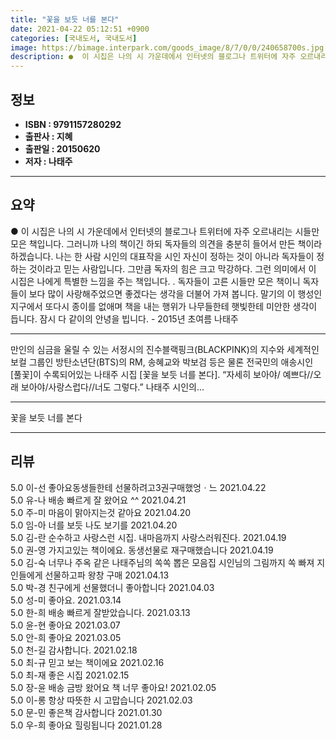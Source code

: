 ```yaml
---
title: "꽃을 보듯 너를 본다"
date: 2021-04-22 05:12:51 +0900
categories: [국내도서, 국내도서]
image: https://bimage.interpark.com/goods_image/8/7/0/0/240658700s.jpg
description: ●  이 시집은 나의 시 가운데에서 인터넷의 블로그나 트위터에 자주 오르내리는 시들만 모은 책입니다. 그러니까 나의 책이긴 하되 독자들의 의견을 충분히 들어서 만든 책이라 하겠습니다.  나는 한 사람 시인의 대표작을 시인 자신이 정하는 것이 아니라 독자들이 정하는 것이라고 믿는 사람입니다. 그만큼 독자의
---
```


## **정보**

- **ISBN : 9791157280292**
- **출판사 : 지혜**
- **출판일 : 20150620**
- **저자 : 나태주**

------



## **요약**

●  이 시집은 나의 시 가운데에서 인터넷의 블로그나 트위터에 자주 오르내리는 시들만 모은 책입니다. 그러니까 나의 책이긴 하되 독자들의 의견을 충분히 들어서 만든 책이라 하겠습니다.  나는 한 사람 시인의 대표작을 시인 자신이 정하는 것이 아니라 독자들이 정하는 것이라고 믿는 사람입니다. 그만큼 독자의 힘은 크고 막강하다. 그런 의미에서 이 시집은 나에게 특별한 느낌을 주는 책입니다. .   독자들이 고른 시들만 모은 책이니 독자들이 보다 많이 사랑해주었으면 좋겠다는 생각을 더불어 가져 봅니다. 말기의 이 행성인 지구에서 또다시 종이를 없애며 책을 내는 행위가 나무들한테 햇빛한테 미안한 생각이 듭니다. 잠시 다 같이의 안녕을 빕니다. - 2015년 초여름  나태주

------

만인의 심금을 울릴 수 있는 서정시의 진수블랙핑크(BLACKPINK)의 지수와 세계적인 보컬 그룹인 방탄소년단(BTS)의 RM, 송혜교와 박보검 등은 물론 전국민의 애송시인 [풀꽃]이 수록되어있는 나태주 시집 [꽃을 보듯 너를 본다]. “자세히 보아야/ 예쁘다//오래 보아야/사랑스럽다//너도 그렇다.” 나태주 시인의... 

------


꽃을 보듯 너를 본다 

------


## **리뷰** 

5.0 이-선 좋아요동생들한테 선물하려고3권구매했엉ㆍ느 2021.04.22 <br/>5.0 유-나 배송 빠르게 잘 왔어요 ^^ 2021.04.21 <br/>5.0 주-미 마음이 맑아지는것 같아요 2021.04.20 <br/>5.0 임-아 너를 보듯 나도 보기를 2021.04.20 <br/>5.0 김-란 순수하고 사랑스런 시집. 내마음까지 사랑스러워진다. 2021.04.19 <br/>5.0 권-영 가지고있는 책이에요. 동생선물로 재구매했습니다 2021.04.19 <br/>5.0 김-숙 너무나 주옥 같은 나태주님의 쏙쏙 뽑은 모음집 시인님의 그림까지 쏙 빠져 지인들에게 선물하고파 왕창 구매 2021.04.13 <br/>5.0 박-경 친구에게 선물했더니 좋아합니다 2021.04.03 <br/>5.0 성-미 좋아요. 2021.03.14 <br/>5.0 한-희 배송 빠르게 잘받았습니다. 2021.03.13 <br/>5.0 윤-현 좋아요 2021.03.07 <br/>5.0 안-희 좋아요  2021.03.05 <br/>5.0 천-길 감사합니다. 2021.02.18 <br/>5.0 최-규 믿고 보는 책이에요  2021.02.16 <br/>5.0 최-재 좋은 시집 2021.02.15 <br/>5.0 장-윤 배송 금방 왔어요 책 너무 좋아요! 2021.02.05 <br/>5.0 이-롱 항상 따뜻한 시 고맙습니다 2021.02.03 <br/>5.0 문-민 좋은책 감사합니다 2021.01.30 <br/>5.0 우-희 좋아요 힐링됩니다 2021.01.28 <br/>
